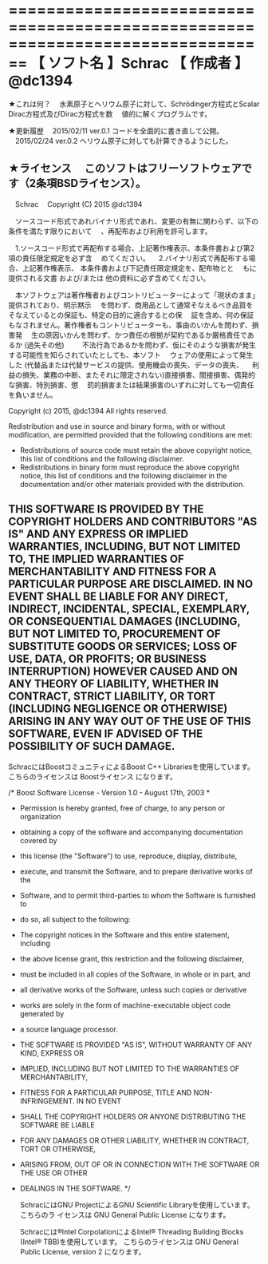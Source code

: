 ﻿================================================================================
【 ソフト名 】Schrac
【  作成者  】@dc1394
================================================================================

★これは何？
　水素原子とヘリウム原子に対して、Schrödinger方程式とScalar Dirac方程式及びDirac方程式を数
　値的に解くプログラムです。

★更新履歴
　2015/02/11 ver.0.1  コードを全面的に書き直して公開。
　2015/02/24 ver.0.2  ヘリウム原子に対しても計算できるようにした。

★ライセンス
　このソフトはフリーソフトウェアです（2条項BSDライセンス）。
--------------------------------------------------------------------------------
　Schrac
　Copyright (C) 2015 @dc1394

　ソースコード形式であれバイナリ形式であれ、変更の有無に関わらず、以下の条件を満たす限りにおいて
　、再配布および利用を許可します。

　1.ソースコード形式で再配布する場合、上記著作権表示、本条件書および第2項の責任限定規定を必ず含
　めてください。
　2.バイナリ形式で再配布する場合、上記著作権表示、 本条件書および下記責任限定規定を、配布物とと
　もに提供される文書 および/または 他の資料に必ず含めてください。

　本ソフトウェアは著作権者およびコントリビューターによって「現状のまま」提供されており、明示黙示
　を問わず、商用品として通常そなえるべき品質をそなえているとの保証も、特定の目的に適合するとの保
　証を含め、何の保証もなされません。著作権者もコントリビューターも、事由のいかんを問わず、損害発
　生の原因いかんを問わず、かつ責任の根拠が契約であるか厳格責任であるか (過失その他) 　
　不法行為であるかを問わず、仮にそのような損害が発生する可能性を知らされていたとしても、本ソフト
　ウェアの使用によって発生した (代替品または代替サービスの提供、使用機会の喪失、データの喪失、
　利益の損失、業務の中断、またそれに限定されない)直接損害、間接損害、偶発的な損害、特別損害、懲
　罰的損害または結果損害のいずれに対しても一切責任を負いません。

  Copyright (c) 2015, @dc1394
  All rights reserved.

  Redistribution and use in source and binary forms, with or without
  modification, are permitted provided that the following conditions are met:
  * Redistributions of source code must retain the above copyright notice, 
    this list of conditions and the following disclaimer.
  * Redistributions in binary form must reproduce the above copyright notice, 
    this list of conditions and the following disclaimer in the documentation 
    and/or other materials provided with the distribution.

  THIS SOFTWARE IS PROVIDED BY THE COPYRIGHT HOLDERS AND CONTRIBUTORS "AS IS"
  AND
  ANY EXPRESS OR IMPLIED WARRANTIES, INCLUDING, BUT NOT LIMITED TO, THE IMPLIED
  WARRANTIES OF MERCHANTABILITY AND FITNESS FOR A PARTICULAR PURPOSE ARE
  DISCLAIMED. IN NO EVENT SHALL <COPYRIGHT HOLDER> BE LIABLE FOR ANY
  DIRECT, INDIRECT, INCIDENTAL, SPECIAL, EXEMPLARY, OR CONSEQUENTIAL DAMAGES
  (INCLUDING, BUT NOT LIMITED TO, PROCUREMENT OF SUBSTITUTE GOODS OR SERVICES;
  LOSS OF USE, DATA, OR PROFITS; OR BUSINESS INTERRUPTION) HOWEVER CAUSED AND
  ON ANY THEORY OF LIABILITY, WHETHER IN CONTRACT, STRICT LIABILITY, OR TORT
  (INCLUDING NEGLIGENCE OR OTHERWISE) ARISING IN ANY WAY OUT OF THE USE OF THIS
  SOFTWARE, EVEN IF ADVISED OF THE POSSIBILITY OF SUCH DAMAGE.
--------------------------------------------------------------------------------

  SchracにはBoostコミュニティによるBoost C++ Librariesを使用しています。
  こちらのライセンスは Boostライセンス になります。

/* Boost Software License - Version 1.0 - August 17th, 2003
*
* Permission is hereby granted, free of charge, to any person or organization
* obtaining a copy of the software and accompanying documentation covered by
* this license (the "Software") to use, reproduce, display, distribute,
* execute, and transmit the Software, and to prepare derivative works of the
* Software, and to permit third-parties to whom the Software is furnished to
* do so, all subject to the following:

* The copyright notices in the Software and this entire statement, including
* the above license grant, this restriction and the following disclaimer,
* must be included in all copies of the Software, in whole or in part, and
* all derivative works of the Software, unless such copies or derivative
* works are solely in the form of machine-executable object code generated by
* a source language processor.

* THE SOFTWARE IS PROVIDED "AS IS", WITHOUT WARRANTY OF ANY KIND, EXPRESS OR
* IMPLIED, INCLUDING BUT NOT LIMITED TO THE WARRANTIES OF MERCHANTABILITY,
* FITNESS FOR A PARTICULAR PURPOSE, TITLE AND NON-INFRINGEMENT. IN NO EVENT
* SHALL THE COPYRIGHT HOLDERS OR ANYONE DISTRIBUTING THE SOFTWARE BE LIABLE
* FOR ANY DAMAGES OR OTHER LIABILITY, WHETHER IN CONTRACT, TORT OR OTHERWISE,
* ARISING FROM, OUT OF OR IN CONNECTION WITH THE SOFTWARE OR THE USE OR OTHER
* DEALINGS IN THE SOFTWARE.
*/

  SchracにはGNU ProjectによるGNU Scientific Libraryを使用しています。こちらのラ
  イセンスは GNU General Public License になります。

  Schracには®Intel CorpolationによるIntel® Threading Building Blocks (Intel® 
  TBB)を使用しています。
  こちらのライセンスは GNU General Public License, version 2 になります。
